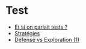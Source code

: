 # Test

  - [Et si on parlait tests ?](./2023-09-06-TS-0.md)
  - [Stratégies](./2023-09-06-TS-1.md)
  - [Défense vs Exploration (1)](./2023-09-25-TS-2.md)
